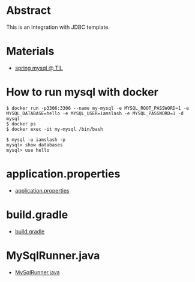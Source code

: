 # Abstract

This is an integration with JDBC template.

# Materials

* [spring mysql @ TIL](https://github.com/iamslash/TIL/blob/master/spring/SpringBoot.md)

# How to run mysql with docker

```console
$ docker run -p3306:3306 --name my-mysql -e MYSQL_ROOT_PASSWORD=1 -e MYSQL_DATABASE=hello -e MYSQL_USER=iamslash -e MYSQL_PASSWORD=1 -d mysql
$ docker ps
$ docker exec -it my-mysql /bin/bash

$ mysql -u iamslash -p
mysql> show databases
mysql> use hello
```

# application.properties

* [application.properties](src/main/resources/application.properties)

# build.gradle

* [build.gradle](build.gradle)

# MySqlRunner.java

* [MySqlRunner.java](src/main/java/com/iamslash/exmysql/MySqlRunner.java)
